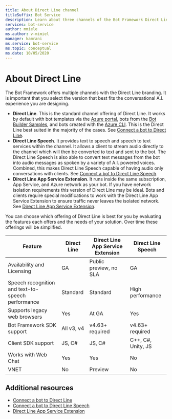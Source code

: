 ```yaml
---
title: About Direct Line channel
titleSuffix: Bot Service
description: Learn about three channels of the Bot Framework Direct Line. Select to use to integrate bots into mobile apps, webpages, and other applications.
services: bot-service
author: mmiele
ms.author: v-mimiel
manager: kamrani
ms.service: bot-service
ms.topic: conceptual
ms.date: 10/05/2020
---
```


# About Direct Line

The Bot Framework offers multiple channels with the Direct Line branding. It is important that you select the version that best fits the conversational A.I. experience you are designing.

- **Direct Line**. This is the standard channel offering of Direct Line. It works by default with bot templates via the [Azure portal](https://ms.portal.azure.com/), bots from the [Bot Builder Samples](https://github.com/Microsoft/BotBuilder-Samples/blob/main/README.md), and bots created with the [Azure CLI](https://docs.microsoft.com/cli/azure/what-is-azure-cli). This is the Direct Line best suited in the majority of the cases. See [Connect a bot to Direct Line](bot-service-channel-connect-directline.md).
- **Direct Line Speech**. It provides text to speech and speech to text services within the channel. It allows a client to stream audio directly to the channel which will then be converted to text and sent to the bot. The Direct Line Speech is also able to convert text messages from the bot into audio messages as spoken by a variety of A.I. powered voices. Combined, this makes Direct Line Speech capable of having audio only conversations with clients. See [Connect a bot to Direct Line Speech](bot-service-channel-connect-directlinespeech.md).
- **Direct Line App Service Extension**. It runs inside the same subscription, App Service, and Azure network as your bot. If you have network isolation requirements this version of Direct Line may be ideal. Bots and clients require special modifications to work with the Direct Line App Service Extension to ensure traffic never leaves the isolated network. See [Direct Line App Service Extension](bot-service-channel-directline-extension.md).

You can choose which offering of Direct Line is best for you by evaluating the features each offers and the needs of your solution.
Over time these offerings will be simplified.

| Feature                    | Direct Line | Direct Line App Service Extension | Direct Line Speech |
|----------------------------|-------------|-----------------------------------|--------------------|
| Availability and Licensing    | GA | Public preview, no SLA  | GA |
| Speech recognition and text-to-speech performance | Standard | Standard | High performance |
| Supports legacy web browsers | Yes | At GA | Yes |
| Bot Framework SDK support | All v3, v4 | v4.63+ required | v4.63+ required |
| Client SDK support    | JS, C# | JS, C# | C++, C#, Unity, JS|
| Works with Web Chat  | Yes | Yes | No|
| VNET | No | Preview | No |

## Additional resources

- [Connect a bot to Direct Line](bot-service-channel-connect-directline.md)
- [Connect a bot to Direct Line Speech](bot-service-channel-connect-directlinespeech.md)
- [Direct Line App Service Extension](bot-service-channel-directline-extension.md)
